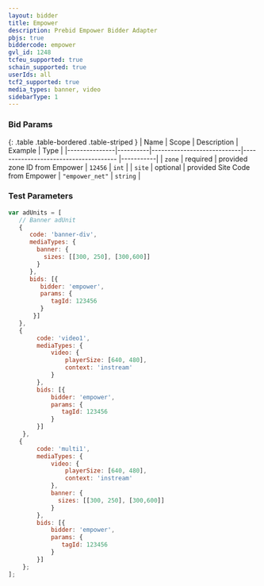 ```yaml
---
layout: bidder
title: Empower
description: Prebid Empower Bidder Adapter
pbjs: true
biddercode: empower
gvl_id: 1248
tcfeu_supported: true
schain_supported: true
userIds: all
tcf2_supported: true
media_types: banner, video
sidebarType: 1
---
```


### Bid Params

{: .table .table-bordered .table-striped }
| Name          | Scope    | Description                | Example                                   | Type      |
|---------------|----------|----------------------------|--------------------------------------     |-----------|
| `zone`        | required | provided zone ID from Empower                    | `12456`                              | `int`  |
| `site`  | optional | provided Site Code from Empower    | `"empower_net"`                              | `string`  |

### Test Parameters

```javascript
var adUnits = [
   // Banner adUnit
   {
      code: 'banner-div',
      mediaTypes: {
        banner: {
          sizes: [[300, 250], [300,600]]
        }
      },
      bids: [{
         bidder: 'empower',
         params: {
            tagId: 123456
         }
       }]
   },
   {
        code: 'video1',
        mediaTypes: {
            video: {
                playerSize: [640, 480],
                context: 'instream'
            }
        },
        bids: [{
            bidder: 'empower',
            params: {
               tagId: 123456
            }
        }]
    },
   {
        code: 'multi1',
        mediaTypes: {
            video: {
                playerSize: [640, 480],
                context: 'instream'
            },
            banner: {
              sizes: [[300, 250], [300,600]]
            }
        },
        bids: [{
            bidder: 'empower',
            params: {
               tagId: 123456
            }
        }]
    };
];
```
